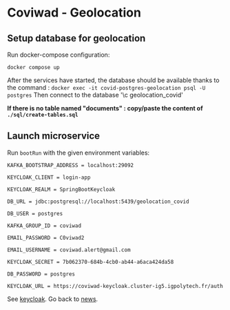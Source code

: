 # Coviwad - Geolocation

## Setup database for geolocation

Run docker-compose configuration:

`docker compose up`

After the services have started, the database should be available thanks to the command : `docker exec -it covid-postgres-geolocation psql -U postgres`
Then connect to the database '\c geolocation_covid'

**If there is no table named "documents" : copy/paste the content of `./sql/create-tables.sql`**

## Launch microservice

Run `bootRun` with the given environment variables:

```
KAFKA_BOOTSTRAP_ADDRESS = localhost:29092

KEYCLOAK_CLIENT = login-app

KEYCLOAK_REALM = SpringBootKeycloak

DB_URL = jdbc:postgresql://localhost:5439/geolocation_covid

DB_USER = postgres

KAFKA_GROUP_ID = coviwad

EMAIL_PASSWORD = C0viwad2

EMAIL_USERNAME = coviwad.alert@gmail.com

KEYCLOAK_SECRET = 7b062370-684b-4cb0-ab44-a6aca424da58

DB_PASSWORD = postgres

KEYCLOAK_URL = https://coviwad-keycloak.cluster-ig5.igpolytech.fr/auth

```

See [keycloak](/keycloak).
Go back to [news](/news).
